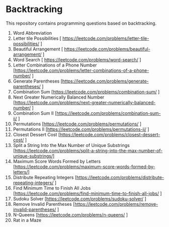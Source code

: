 # Backtracking
This repository contains programming questions based on backtracking.
1) Word Abbreviation
2) Letter tile Possibilities [ https://leetcode.com/problems/letter-tile-possibilities/ ]
3) Beautiful Arrangement [  https://leetcode.com/problems/beautiful-arrangement/ ]
4) Word Search [  https://leetcode.com/problems/word-search/ ]
5) Letter Combinations of a Phone Number [https://leetcode.com/problems/letter-combinations-of-a-phone-number/ ]
6) Generate Parentheses [https://leetcode.com/problems/generate-parentheses/ ]
7) Combination Sum [https://leetcode.com/problems/combination-sum/ ]
8) Next Greater Numerically Balanced Number [https://leetcode.com/problems/next-greater-numerically-balanced-number/ ]
9) Combination Sum II [https://leetcode.com/problems/combination-sum-ii/ ]
10) Permutations [https://leetcode.com/problems/permutations/ ]
11) Permutations II [https://leetcode.com/problems/permutations-ii/ ]
12) Closest Dessert Cost [https://leetcode.com/problems/closest-dessert-cost/ ]
13) Split a String Into the Max Number of Unique Substrings [https://leetcode.com/problems/split-a-string-into-the-max-number-of-unique-substrings/]
14) Maximum Score Words Formed by Letters [https://leetcode.com/problems/maximum-score-words-formed-by-letters/]
15) Distribute Repeating Integers [https://leetcode.com/problems/distribute-repeating-integers/ ]
16) Find Minimum Time to Finish All Jobs [https://leetcode.com/problems/find-minimum-time-to-finish-all-jobs/ ]
17) Sudoku Solver [https://leetcode.com/problems/sudoku-solver/ ]
18) Remove Invalid Parentheses [https://leetcode.com/problems/remove-invalid-parentheses/ ]
19) N-Queens [https://leetcode.com/problems/n-queens/ ]
20) Rat in a Maze
